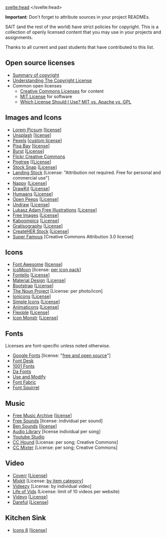 <svelte:head>
	<title>Library</title>
</svelte:head>

**Important**: Don't forget to attribute sources in your project READMEs.

SAIT (and the rest of the world) have strict policies for copyright. This is a collection of openly licensed content that you may use in your projects and assignments.

Thanks to all current and past students that have contributed to this list.

## Open source licenses
- [Summary of copyright](/library/takeways/copyright)
- [Understanding The Copyright License](https://www.smashingmagazine.com/2011/06/understanding-copyright-and-licenses/)
- Common open licenses
    - [Creative Commons Licenses](https://creativecommons.org/about/cclicenses/) for content
    - [MIT License](https://opensource.org/licenses/MIT) for software
    - [Which License Should I Use? MIT vs. Apache vs. GPL](https://exygy.com/blog/which-license-should-i-use-mit-vs-apache-vs-gpl/)

## Images and Icons
- [Lorem Picsum](http://picsum.photos/) [[license](https://github.com/DMarby/picsum-photos/blob/main/lICENSE.md)]
- [Unsplash](https://unsplash.com/) [[license](https://unsplash.com/license)]
- [Pexels](https://www.pexels.com/) [[custom license](https://www.pexels.com/license/)]
- [Pixa Bay](https://pixabay.com/) [[license](https://pixabay.com/service/license/)]
- [Burst](https://burst.shopify.com/) [[License](https://burst.shopify.com/legal/terms)]
- [Flickr Creative Commons](https://www.flickr.com/creativecommons/)
- [Pngtree](https://pngtree.com/so/free-download) [[[License](https://pngtree.com/legal/license-terms)]
- [Stock Snap](https://stocksnap.io/) [[License](https://stocksnap.io/license)]
- [Landing Stock](https://landingstock.com/)  [License: "Attribution not required. Free for personal and commercial use"]
- [Nappy](https://www.nappy.co/) [[License](https://www.nappy.co/license)]
- [DrawKit](https://www.drawkit.io/) [[License](https://www.drawkit.io/license)]
- [Humaans](https://www.humaaans.com/) [[License](https://creativecommons.org/share-your-work/public-domain/cc0/)]
- [Open Peeps](https://www.openpeeps.com/) [[License](https://creativecommons.org/publicdomain/zero/1.0/)]
- [Undraw](https://undraw.co/) [[License](https://undraw.co/license)]
- [Lukasz Adam Free Illustrations](https://lukaszadam.com/illustrations) [[License](https://creativecommons.org/publicdomain/zero/1.0/)]
- [Free Images](https://www.freeimages.com/) [[License](https://www.freeimages.com/license)]
- [Kaboompics](https://kaboompics.com/) [[License](https://kaboompics.com/page/license-and-faq)]
- [Gratisography](https://gratisography.com/) [[License](https://gratisography.com/license/)]
- [CreateHER Stock](https://createherstock.com/free-stock-photos/) [[License](https://createherstock.com/usage-licensing/)]
- [Super Famous](https://images.superfamous.com/) [Creative Commons Attribution 3.0 license]

## Icons
- [Font Awesome](https://fontawesome.com/) [[license](https://fontawesome.com/license/free)]
- [IcoMoon](https://icomoon.io/) [license: [per icon pack](https://icomoon.io/app/#/select/library)]
- [Fontello](https://fontello.com/) [[License](https://scripts.sil.org/cms/scripts/page.php?site_id=nrsi&id=OFL)]
- [Material Design](https://material.io/resources/icons/) [[License](https://www.apache.org/licenses/LICENSE-2.0.html)]
- [Bootstrap](https://icons.getbootstrap.com/) [[License](https://github.com/twbs/icons/blob/main/LICENSE.md)]
- [The Noun Project](https://thenounproject.com/) [License: per photo/icon]
- [Ionicons](https://ionicons.com/) [[License](https://opensource.org/licenses/MIT)]
- [Simple Icons](https://simpleicons.org/) [[License](https://github.com/simple-icons/simple-icons/blob/develop/LICENSE.md)]
- [Animaticons](https://animaticons.co/) [[License](https://animaticons.co/license/)]
- [Flexiple](https://2.flexiple.com/scale/home) [[License](https://2.flexiple.com/scale/home#license)]
- [Icon Monstr](https://iconmonstr.com/) [[License](https://iconmonstr.com/license/)]

## Fonts
Licenses are font-specific unless noted otherwise.
- [Google Fonts](https://fonts.google.com/) [license: "[free and open source](https://fonts.google.com/about)"]
- [Font Desk](https://fontesk.com/)
- [1001 Fonts](https://www.1001fonts.com/) 
- [Da Fonts](https://www.dafont.com/)
- [Use and Modify](https://usemodify.com/)
- [Font Fabric](https://www.fontfabric.com/free-fonts/)
- [Font Squirrel](https://www.fontsquirrel.com/)

## Music 
- [Free Music Archive](https://freemusicarchive.org/) [[license](https://freemusicarchive.org/License_Guide)]
- [Free Sounds](https://freesound.org/) [license: individual per sound]
- [Ben Sounds](https://www.bensound.com/) [[license](https://www.bensound.com/licensing)]
- [Audio Library](https://studio.youtube.com/channel/UCGB28M03tMtjaRBHtwfIdlg/music) [license individual per song]
- [Youtube Studio](https://studio.youtube.com/channel/UCxQRBS5AYtNfun5Jr2Hnelw/music)
- [CC Hound](https://cchound.com/) [License: per song; Creative Commons]
- [CC Mixter](http://dig.ccmixter.org/free) [License: per song; Creative Commons]

## Video
- [Coverr](https://coverr.co/) [[License](https://coverr.co/license)]
- [Mixkit](https://mixkit.co/) [License: [by item category](https://mixkit.co/license/)]
- [Videezy](https://www.videezy.com/) [License: by individual video]
- [Life of Vids](https://www.lifeofvids.com/) (License: limit of 10 videos per website)
- [Videvo](https://www.videvo.net/stock-video-footage/) [[License](https://help.videvo.net/article/28-videvo-attribution-license)]
- [Dareful](https://dareful.com/) [[License](https://creativecommons.org/licenses/by/4.0/)]

## Kitchen Sink
- [Icons 8](https://icons8.com/) [[license](https://icons8.com/license)]
